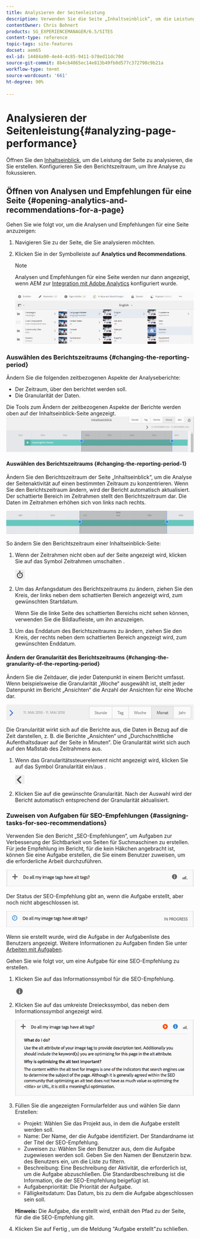 ```yaml
---
title: Analysieren der Seitenleistung
description: Verwenden Sie die Seite „Inhaltseinblick“, um die Leistung der Seite zu analysieren, die Sie erstellen.
contentOwner: Chris Bohnert
products: SG_EXPERIENCEMANAGER/6.5/SITES
content-type: reference
topic-tags: site-features
docset: aem65
exl-id: 14484a90-4e44-4c85-9411-b78ed11dc70d
source-git-commit: 8b4cb4065ec14e813b49fb0d577c372790c9b21a
workflow-type: tm+mt
source-wordcount: '661'
ht-degree: 90%

---
```


# Analysieren der Seitenleistung{#analyzing-page-performance}

Öffnen Sie den [Inhaltseinblick](/help/sites-authoring/content-insights.md), um die Leistung der Seite zu analysieren, die Sie erstellen. Konfigurieren Sie den Berichtszeitraum, um Ihre Analyse zu fokussieren.

## Öffnen von Analysen und Empfehlungen für eine Seite {#opening-analytics-and-recommendations-for-a-page}

Gehen Sie wie folgt vor, um die Analysen und Empfehlungen für eine Seite anzuzeigen:

1. Navigieren Sie zu der Seite, die Sie analysieren möchten.
1. Klicken Sie in der Symbolleiste auf **Analytics und Recommendations**.

   >[!NOTE]
   >
   >Analysen und Empfehlungen für eine Seite werden nur dann angezeigt, wenn AEM zur [Integration mit Adobe Analytics](/help/sites-administering/adobeanalytics-connect.md) konfiguriert wurde.

   ![screen-shot_2019-03-05at115319](assets/screen-shot_2019-03-05at115319.png)

### Auswählen des Berichtszeitraums {#changing-the-reporting-period}

Ändern Sie die folgenden zeitbezogenen Aspekte der Analyseberichte:

* Der Zeitraum, über den berichtet werden soll.
* Die Granularität der Daten.

Die Tools zum Ändern der zeitbezogenen Aspekte der Berichte werden oben auf der Inhaltseinblick-Seite angezeigt. ![chlimage_1-126](assets/chlimage_1-126.png)

#### Auswählen des Berichtszeitraums {#changing-the-reporting-period-1}

Ändern Sie den Berichtszeitraum der Seite „Inhaltseinblick“, um die Analyse der Seitenaktivität auf einen bestimmten Zeitraum zu konzentrieren. Wenn Sie den Berichtszeitraum ändern, wird der Bericht automatisch aktualisiert. Der schattierte Bereich im Zeitrahmen stellt den Berichtszeitraum dar. Die Daten im Zeitrahmen erhöhen sich von links nach rechts.

![chlimage_1-127](assets/chlimage_1-127.png)

So ändern Sie den Berichtszeitraum einer Inhaltseinblick-Seite:

1. Wenn der Zeitrahmen nicht oben auf der Seite angezeigt wird, klicken Sie auf das Symbol Zeitrahmen umschalten .

   ![Zeitrahmen ein/aus](do-not-localize/chlimage_1-22.png)

1. Um das Anfangsdatum des Berichtszeitraums zu ändern, ziehen Sie den Kreis, der links neben dem schattierten Bereich angezeigt wird, zum gewünschten Startdatum.

   Wenn Sie die linke Seite des schattierten Bereichs nicht sehen können, verwenden Sie die Bildlaufleiste, um ihn anzuzeigen.

1. Um das Enddatum des Berichtszeitraums zu ändern, ziehen Sie den Kreis, der rechts neben dem schattierten Bereich angezeigt wird, zum gewünschten Enddatum.

#### Ändern der Granularität des Berichtszeitraums {#changing-the-granularity-of-the-reporting-period}

Ändern Sie die Zeitdauer, die jeder Datenpunkt in einem Bericht umfasst. Wenn beispielsweise die Granularität „Woche“ ausgewählt ist, stellt jeder Datenpunkt im Bericht „Ansichten“ die Anzahl der Ansichten für eine Woche dar.

![screen_shot_2017-11-29at141001](assets/screen_shot_2017-11-29at141001.png)

Die Granularität wirkt sich auf die Berichte aus, die Daten in Bezug auf die Zeit darstellen, z. B. die Berichte „Ansichten“ und „Durchschnittliche Aufenthaltsdauer auf der Seite in Minuten“. Die Granularität wirkt sich auch auf den Maßstab des Zeitrahmens aus.

1. Wenn das Granularitätssteuerelement nicht angezeigt wird, klicken Sie auf das Symbol Granularität ein/aus .

   ![chlimage_1-128](assets/chlimage_1-128.png)

1. Klicken Sie auf die gewünschte Granularität. Nach der Auswahl wird der Bericht automatisch entsprechend der Granularität aktualisiert.

### Zuweisen von Aufgaben für SEO-Empfehlungen {#assigning-tasks-for-seo-recommendations}

Verwenden Sie den Bericht „SEO-Empfehlungen“, um Aufgaben zur Verbesserung der Sichtbarkeit von Seiten für Suchmaschinen zu erstellen. Für jede Empfehlung im Bericht, für die kein Häkchen angebracht ist, können Sie eine Aufgabe erstellen, die Sie einem Benutzer zuweisen, um die erforderliche Arbeit durchzuführen.

![chlimage_1-129](assets/chlimage_1-129.png)

Der Status der SEO-Empfehlung gibt an, wenn die Aufgabe erstellt, aber noch nicht abgeschlossen ist.

![chlimage_1-130](assets/chlimage_1-130.png)

Wenn sie erstellt wurde, wird die Aufgabe in der Aufgabenliste des Benutzers angezeigt. Weitere Informationen zu Aufgaben finden Sie unter [Arbeiten mit Aufgaben](/help/sites-authoring/task-content.md).

Gehen Sie wie folgt vor, um eine Aufgabe für eine SEO-Empfehlung zu erstellen.

1. Klicken Sie auf das Informationssymbol für die SEO-Empfehlung.

   ![Informationssymbol](do-not-localize/chlimage_1-23.png)

1. Klicken Sie auf das umkreiste Dreieckssymbol, das neben dem Informationssymbol angezeigt wird.

   ![chlimage_1-131](assets/chlimage_1-131.png)

1. Füllen Sie die angezeigten Formularfelder aus und wählen Sie dann Erstellen:

   * Projekt: Wählen Sie das Projekt aus, in dem die Aufgabe erstellt werden soll.
   * Name: Der Name, der die Aufgabe identifiziert. Der Standardname ist der Titel der SEO-Empfehlung.
   * Zuweisen zu: Wählen Sie den Benutzer aus, dem die Aufgabe zugewiesen werden soll. Geben Sie den Namen der Benutzerin bzw. des Benutzers ein, um die Liste zu filtern.
   * Beschreibung: Eine Beschreibung der Aktivität, die erforderlich ist, um die Aufgabe abzuschließen. Die Standardbeschreibung ist die Information, die der SEO-Empfehlung beigefügt ist.
   * Aufgabenpriorität: Die Priorität der Aufgabe.
   * Fälligkeitsdatum: Das Datum, bis zu dem die Aufgabe abgeschlossen sein soll.

   **Hinweis:** Die Aufgabe, die erstellt wird, enthält den Pfad zu der Seite, für die die SEO-Empfehlung gilt.

1. Klicken Sie auf Fertig , um die Meldung &quot;Aufgabe erstellt&quot;zu schließen.
